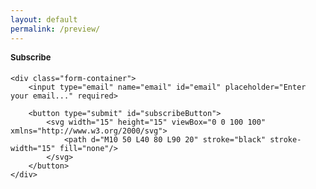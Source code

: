 ```yaml
---
layout: default
permalink: /preview/
---
```


<style>
    form {
        display: flex;
        flex-direction: column;
        font-family: Helvetica, sans-serif;
        padding-top: 5px;
        padding-bottom: 20px;
    }

    .form-container {
        display: flex;
        overflow: hidden;
    }

    input[type="email"] {
        flex: 1;
        padding: 5px;
        padding-left: 0px;
        font-size: 13px;
        border: none;
        outline: none;
        max-width: 150px;
    }

    button#subscribeButton {
    display: none;
    background-color: transparent;
    color: #000000;
    font-weight: bold;
    cursor: pointer;
    outline: none;
    font-family: Arial, serif;
    border: none;
    opacity: 0;
    transform: translateY(5px);
    transition: opacity 0.3s ease-in-out, transform 0.3s ease-in-out;
    }

    button#subscribeButton.show {
    display: block;
    opacity: 1;
    transform: translateY(0);
    }
    .subscribe-section-header {
        font-weight: bold;
        font-size: 13px;
    }
</style>

<div class="subscribe-section">
   <div class="subscribe-section-header">Subscribe</div>
<form action="https://buttondown.com/api/emails/embed-subscribe/TacticsJournal" 
      method="post" 
      target="_blank">

    <div class="form-container">
        <input type="email" name="email" id="email" placeholder="Enter your email..." required>

        <button type="submit" id="subscribeButton">
            <svg width="15" height="15" viewBox="0 0 100 100" xmlns="http://www.w3.org/2000/svg">
                <path d="M10 50 L40 80 L90 20" stroke="black" stroke-width="15" fill="none"/>
            </svg>
        </button>
    </div>
</form>
</div>

<script>
    document.getElementById("email").addEventListener("input", function() {
    let button = document.getElementById("subscribeButton");
    if (this.value.trim() !== "") {
        button.classList.add("show");
    } else {
        button.classList.remove("show");
    }
});
</script>